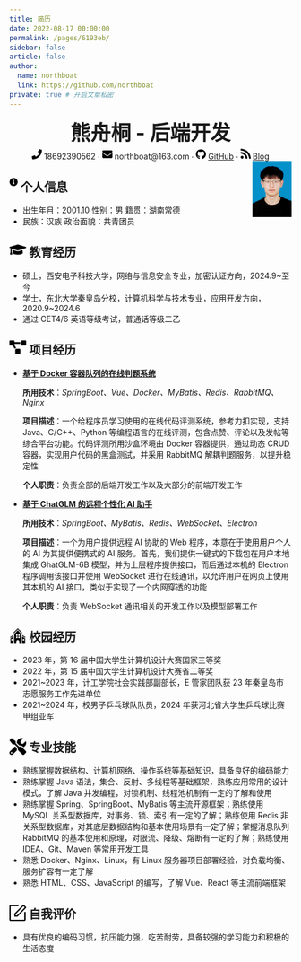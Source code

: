 ```yaml
---
title: 简历
date: 2022-08-17 00:00:00
permalink: /pages/6193eb/
sidebar: false
article: false
author: 
  name: northboat
  link: https://github.com/northboat
private: true # 开启文章私密
---
```


 <center>
     <div style="font-size:36px; font-weight:bold; margin-bottom: 4px">熊舟桐 - 后端开发</div>
     <div>
         <span>
             <img src="./assets/phone-solid.svg" width="18px">
             18692390562
         </span>
         ·
         <span>
             <img src="./assets/envelope-solid.svg" width="18px">
             northboat@163.com
         </span>
         ·
         <span>
             <img src="./assets/github-brands.svg" width="18px">
             <a href="https://github.com/northboat">GitHub</a>
         </span>
         ·
         <span>
             <img src="./assets/rss-solid.svg" width="18px">
             <a href="https://northboat.github.io/">Blog</a>
         </span>
     </div>
 </center>
<div style="float:right"> <img src="./assets/ez-bear.jpg" width="70"> </div> 


<h2 style="width:86%"><img src="./assets/info-circle-solid.svg" align="left" width="15px">&nbsp;个人信息</h2>

- 出生年月：2001.10						性别：男					   				籍贯：湖南常德
- 民族：汉族 								    政治面貌：共青团员

<h2><img src="./assets/graduation-cap-solid.svg" align="left" width="30px">&nbsp;教育经历</h2>

- 硕士，西安电子科技大学，网络与信息安全专业，加密认证方向，2024.9~至今
- 学士，东北大学秦皇岛分校，计算机科学与技术专业，应用开发方向，2020.9~2024.6
- 通过 CET4/6 英语等级考试，普通话等级二乙

<h2><img src="./assets/project-diagram-solid.svg" align="left" width="30px">&nbsp;项目经历</h2>

- [**基于 Docker 容器队列的在线判题系统**](https://github.com/northboat/Bears-OJ)

  **所用技术**：*SpringBoot、Vue、Docker、MyBatis、Redis、RabbitMQ、Nginx*

  **项目描述**：一个给程序员学习使用的在线代码评测系统，参考力扣实现，支持 Java、C/C++、Python 等编程语言的在线评测，包含点赞、评论以及发帖等综合平台功能。代码评测所用沙盒环境由 Docker 容器提供，通过动态 CRUD 容器，实现用户代码的黑盒测试，并采用 RabbitMQ 解耦判题服务，以提升稳定性

  **个人职责**：负责全部的后端开发工作以及大部分的前端开发工作

- [**基于 ChatGLM 的远程个性化 AI 助手**](https://github.com/northboat/Shadow)

  **所用技术**：*SpringBoot、MyBatis、Redis、WebSocket、Electron*

  **项目描述**：一个为用户提供远程 AI 协助的 Web 程序，本意在于使用用户个人的 AI 为其提供便携式的 AI 服务。首先，我们提供一键式的下载包在用户本地集成 GhatGLM-6B 模型，并为上层程序提供接口，而后通过本机的 Electron 程序调用该接口并使用 WebSocket 进行在线通讯，以允许用户在网页上使用其本机的 AI 接口，类似于实现了一个内网穿透的功能
  
  **个人职责**：负责 WebSocket 通讯相关的开发工作以及模型部署工作

<h2><img src="./assets/school.svg" align="left" width="30px">&nbsp;校园经历</h2>

- 2023 年，第 16 届中国大学生计算机设计大赛国家三等奖
- 2022 年，第 15 届中国大学生计算机设计大赛省二等奖
- 2021~2023 年，计工学院社会实践部副部长，E 管家团队获 23 年秦皇岛市志愿服务工作先进单位
- 2021~2024 年，校男子乒乓球队队员，2024 年获河北省大学生乒乓球比赛甲组亚军

<h2><img src="./assets/tools-solid.svg" align="left" width="30px">&nbsp;专业技能</h2>

- 熟练掌握数据结构、计算机网络、操作系统等基础知识，具备良好的编码能力
- 熟练掌握 Java 语法，集合、反射、多线程等基础框架，熟练应用常用的设计模式，了解 Java 并发编程，对锁机制、线程池机制有一定的了解和使用
- 熟练掌握 Spring、SpringBoot、MyBatis 等主流开源框架；熟练使用 MySQL 关系型数据库，对事务、锁、索引有一定的了解；熟练使用 Redis 非关系型数据库，对其底层数据结构和基本使用场景有一定了解；掌握消息队列 RabbitMQ 的基本使用和原理，对限流、降级、熔断有一定的了解；熟练使用 IDEA、Git、Maven 等常用开发工具
- 熟悉 Docker、Nginx、Linux，有 Linux 服务器项目部署经验，对负载均衡、服务扩容有一定了解
- 熟悉 HTML、CSS、JavaScript 的编写，了解 Vue、React 等主流前端框架

<h2><img src="./assets/comment.svg" align="left" width="30px">&nbsp;自我评价</h2>

- 具有优良的编码习惯，抗压能力强，吃苦耐劳，具备较强的学习能力和积极的生活态度
